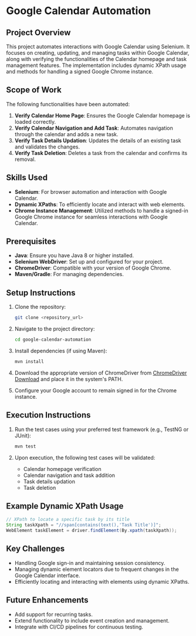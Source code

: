 # Google Calendar Automation

## Project Overview
This project automates interactions with Google Calendar using Selenium. It focuses on creating, updating, and managing tasks within Google Calendar, along with verifying the functionalities of the Calendar homepage and task management features. The implementation includes dynamic XPath usage and methods for handling a signed Google Chrome instance.

## Scope of Work
The following functionalities have been automated:

1. **Verify Calendar Home Page**: Ensures the Google Calendar homepage is loaded correctly.
2. **Verify Calendar Navigation and Add Task**: Automates navigation through the calendar and adds a new task.
3. **Verify Task Details Updation**: Updates the details of an existing task and validates the changes.
4. **Verify Task Deletion**: Deletes a task from the calendar and confirms its removal.

## Skills Used
- **Selenium**: For browser automation and interaction with Google Calendar.
- **Dynamic XPaths**: To efficiently locate and interact with web elements.
- **Chrome Instance Management**: Utilized methods to handle a signed-in Google Chrome instance for seamless interactions with Google Calendar.

## Prerequisites
- **Java**: Ensure you have Java 8 or higher installed.
- **Selenium WebDriver**: Set up and configured for your project.
- **ChromeDriver**: Compatible with your version of Google Chrome.
- **Maven/Gradle**: For managing dependencies.

## Setup Instructions
1. Clone the repository:
   ```bash
   git clone <repository_url>
   ```

2. Navigate to the project directory:
   ```bash
   cd google-calendar-automation
   ```

3. Install dependencies (if using Maven):
   ```bash
   mvn install
   ```

4. Download the appropriate version of ChromeDriver from [ChromeDriver Download](https://chromedriver.chromium.org/downloads) and place it in the system's PATH.

5. Configure your Google account to remain signed in for the Chrome instance.

## Execution Instructions
1. Run the test cases using your preferred test framework (e.g., TestNG or JUnit):
   ```bash
   mvn test
   ```

2. Upon execution, the following test cases will be validated:
   - Calendar homepage verification
   - Calendar navigation and task addition
   - Task details updation
   - Task deletion


## Example Dynamic XPath Usage
```java
// XPath to locate a specific task by its title
String taskXpath = "//span[contains(text(),'Task Title')]";
WebElement taskElement = driver.findElement(By.xpath(taskXpath));
```

## Key Challenges
- Handling Google sign-in and maintaining session consistency.
- Managing dynamic element locators due to frequent changes in the Google Calendar interface.
- Efficiently locating and interacting with elements using dynamic XPaths.

## Future Enhancements
- Add support for recurring tasks.
- Extend functionality to include event creation and management.
- Integrate with CI/CD pipelines for continuous testing.

